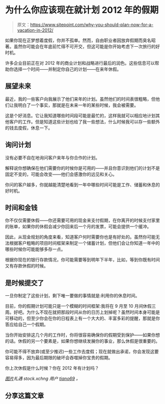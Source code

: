 # 为什么你应该现在就计划 2012 年的假期

> 原文：<https://www.sitepoint.com/why-you-should-plan-now-for-a-vacation-in-2012/>

如果你现在正梦想着度假，你并不孤单。然而，自由职业者因放弃假期而臭名昭著。虽然你可能会在年底前忙得不可开交，但这可能是你开始考虑下一次旅行的好时机。

许多企业目前正在对 2012 年的商业计划和战略进行最后的润色。这些信息可以帮助你选择一个时间——并制定你自己的计划——在来年休假。

## 展望未来

最近，我的一些客户向我展示了他们来年的计划。虽然他们的时间表很粗略，但他们让我明白了一个事实，那就是在未来一年的某些时候，我会被需要。

这是个好消息。它让我知道哪些时间段可能是最忙的，这样我就可以相应地计划其他客户的工作。但是知道这些计划也给了我一些想法，什么时候我可以存一些额外的钱去度假，休息一下。

## 询问计划

没有必要不自在地询问客户来年与你合作的计划。

解释说你想确保在他们需要你的时候你是可用的——并且你意识到他们的计划不是固定不变的，可能会改变——他们会感激你的远见和关心。

你问的客户越多，你就越能清楚地看到一年中哪些时间可能是工作、储蓄和休息的好时机。

## 时间和金钱

你不仅仅需要休假——你还需要可用的现金来支付假期，在你离开的时候支付家里的账单，如果你的休假会减少你回来后一个月的发票，可能会提供一个缓冲。

因此，从现金规划的角度来看，知道客户何时需要你也是有好处的。虽然你可能无法根据客户粗略的项目时间框架来制定一个储蓄计划，但他们会让你知道一年中的哪些时候你可能能够多存一点。

根据你现在的银行存款情况，你可能需要等到明年下半年，比如，等到你既有时间又有存款休假的时候。

## 是时候提交了

一旦你制定了这些计划，剩下唯一要做的事情就是:利用你的休息时间。

目前，你的假期计划可能只是一个模糊的时间框架:我将在 9 月至 10 月间休假三周。好吧。为什么不现在就把那段时间从你的日历上划掉呢？虽然时间本身可能是可移动的，但至少你会在你的日程表上有一个大大的、丰富多彩的提醒，那就是你答应给自己一个假期。

当你开始安排这几个月的工作时，你将很容易确保你的假期受到保护——如果你想的话。休假的另一个要素是，如果你想继续发展你的事业，那么休假是很重要的。

你可能不得不放弃(或至少推迟)一些工作去度假；现在就做出承诺，你会发现这要容易得多，因为最后期限的破坏会吞噬掉你宝贵的假期。

你上次休假是什么时候？你在 2012 年有计划吗？

*[图片](http://www.sxc.hu/photo/641311)礼遇 stock.xchng 用户 [tiano69](http://www.sxc.hu/profile/tiano69) 。*

## 分享这篇文章